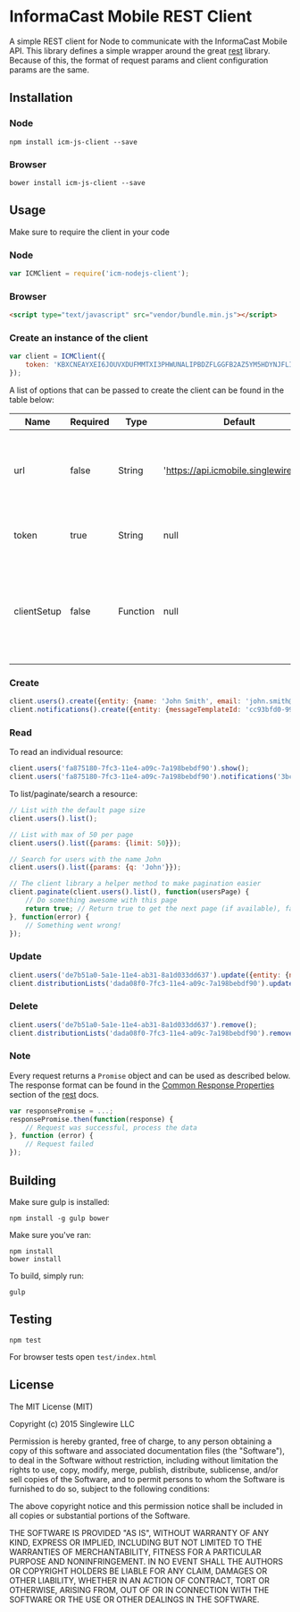 # InformaCast Mobile REST Client

A simple REST client for Node to communicate with the InformaCast Mobile API. This library defines a simple wrapper
around the great [rest](https://github.com/cujojs/rest) library. Because of this, the format of request params and
client configuration params are the same.

## Installation

### Node

```npm install icm-js-client --save```

### Browser

```bower install icm-js-client --save```

## Usage

Make sure to require the client in your code

### Node

```javascript
var ICMClient = require('icm-nodejs-client');
```

### Browser

```html
<script type="text/javascript" src="vendor/bundle.min.js"></script>
```

### Create an instance of the client

```javascript
var client = ICMClient({
    token: 'KBXCNEAYXEI6JOUVXDUFMMTXI3PHWUNALIPBDZFLGGFB2AZ5YM5HDYNJFLIVWX6ZT56A='
});
```

A list of options that can be passed to create the client can be found in the table below:

| Name            | Required | Type     | Default                              | Description                                                                                                                                                                   |
|-----------------|----------|----------|--------------------------------------|-------------------------------------------------------------------------------------------------------------------------------------------------------------------------------|
| url             | false    | String   |'https://api.icmobile.singlewire.com' | Used if necessary to provide a different API endpoint. Useful for testing.                                                                                                    |
| token           | true     | String   | null                                 | The required API token to authorize requests.                                                                                                                                 |
| clientSetup     | false    | Function | null                                 | Passes the wrapped `rest` object for additional configuration. Useful for defining additional [interceptors](https://github.com/cujojs/rest/blob/master/docs/interceptors.md) |

### Create

```javascript
client.users().create({entity: {name: 'John Smith', email: 'john.smith@acme.com'}});
client.notifications().create({entity: {messageTemplateId: 'cc93bfd0-9917-11e4-a401-c22f013130a9', subject: 'FooBar'}});
```

### Read

To read an individual resource:

```javascript
client.users('fa875180-7fc3-11e4-a09c-7a198bebdf90').show();
client.users('fa875180-7fc3-11e4-a09c-7a198bebdf90').notifications('3bc560d0-974b-11e4-b83f-1ae59cb5b126').show();
```

To list/paginate/search a resource:

```javascript
// List with the default page size
client.users().list();

// List with max of 50 per page
client.users().list({params: {limit: 50}});

// Search for users with the name John
client.users().list({params: {q: 'John'}});

// The client library a helper method to make pagination easier
client.paginate(client.users().list(), function(usersPage) {
    // Do something awesome with this page
    return true; // Return true to get the next page (if available), false to stop
}, function(error) {
    // Something went wrong!
});
```

### Update

```javascript
client.users('de7b51a0-5a1e-11e4-ab31-8a1d033dd637').update({entity: {name: 'John Jacob Smith'}});
client.distributionLists('dada08f0-7fc3-11e4-a09c-7a198bebdf90').update({entity: {name: 'Updated Name'}});
```

### Delete

```javascript
client.users('de7b51a0-5a1e-11e4-ab31-8a1d033dd637').remove();
client.distributionLists('dada08f0-7fc3-11e4-a09c-7a198bebdf90').remove();
```

### Note

Every request returns a `Promise` object and can be used as described below. The response format can be found in the
[Common Response Properties](https://github.com/cujojs/rest/blob/master/docs/interfaces.md#common-response-properties)
section of the [rest](https://github.com/cujojs/rest) docs.

```javascript
var responsePromise = ...;
responsePromise.then(function(response) {
    // Request was successful, process the data
}, function (error) {
    // Request failed
});
```

## Building

Make sure gulp is installed:

```npm install -g gulp bower```

Make sure you've ran:

```
npm install
bower install
```

To build, simply run:

```
gulp
```

## Testing

```npm test```

For browser tests open ```test/index.html```

## License

The MIT License (MIT)

Copyright (c) 2015 Singlewire LLC

Permission is hereby granted, free of charge, to any person obtaining a copy
of this software and associated documentation files (the "Software"), to deal
in the Software without restriction, including without limitation the rights
to use, copy, modify, merge, publish, distribute, sublicense, and/or sell
copies of the Software, and to permit persons to whom the Software is
furnished to do so, subject to the following conditions:

The above copyright notice and this permission notice shall be included in all
copies or substantial portions of the Software.

THE SOFTWARE IS PROVIDED "AS IS", WITHOUT WARRANTY OF ANY KIND, EXPRESS OR
IMPLIED, INCLUDING BUT NOT LIMITED TO THE WARRANTIES OF MERCHANTABILITY,
FITNESS FOR A PARTICULAR PURPOSE AND NONINFRINGEMENT. IN NO EVENT SHALL THE
AUTHORS OR COPYRIGHT HOLDERS BE LIABLE FOR ANY CLAIM, DAMAGES OR OTHER
LIABILITY, WHETHER IN AN ACTION OF CONTRACT, TORT OR OTHERWISE, ARISING FROM,
OUT OF OR IN CONNECTION WITH THE SOFTWARE OR THE USE OR OTHER DEALINGS IN THE
SOFTWARE.

